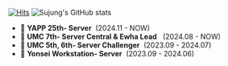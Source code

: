 [![Hits](https://hits.seeyoufarm.com/api/count/incr/badge.svg?url=https%3A%2F%2Fgithub.com%2Fchock-cho%2Fhit-counter&count_bg=%2379C83D&title_bg=%23555555&icon=&icon_color=%23E7E7E7&title=hits&edge_flat=false)](https://hits.seeyoufarm.com)
![Sujung's GitHub stats](https://github-readme-stats.vercel.app/api?username=chock-cho&show_icons=true&theme=dracula)

- 🐳 **YAPP 25th- Server**   &nbsp;(2024.11 - NOW) </br>
- 🐳 **UMC 7th- Server Central & Ewha Lead**  &nbsp; (2024.08 - NOW)</br>
- 🐋 **UMC 5th, 6th- Server Challenger**  &nbsp;(2023.09 - 2024.07)</br>
- 🐋 **Yonsei Workstation- Server**   &nbsp;(2023.09 - 2024.06)</br>
